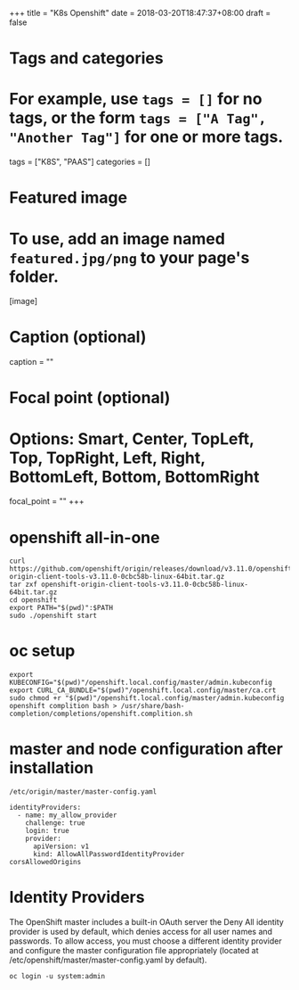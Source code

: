 +++
title = "K8s Openshift"
date = 2018-03-20T18:47:37+08:00
draft = false

# Tags and categories
# For example, use `tags = []` for no tags, or the form `tags = ["A Tag", "Another Tag"]` for one or more tags.
tags = ["K8S", "PAAS"]
categories = []

# Featured image
# To use, add an image named `featured.jpg/png` to your page's folder. 
[image]
  # Caption (optional)
  caption = ""

  # Focal point (optional)
  # Options: Smart, Center, TopLeft, Top, TopRight, Left, Right, BottomLeft, Bottom, BottomRight
  focal_point = ""
+++

# openshift all-in-one

```
curl https://github.com/openshift/origin/releases/download/v3.11.0/openshift-origin-client-tools-v3.11.0-0cbc58b-linux-64bit.tar.gz
tar zxf openshift-origin-client-tools-v3.11.0-0cbc58b-linux-64bit.tar.gz
cd openshift
export PATH="$(pwd)":$PATH
sudo ./openshift start
```

# oc setup

```
export KUBECONFIG="$(pwd)"/openshift.local.config/master/admin.kubeconfig
export CURL_CA_BUNDLE="$(pwd)"/openshift.local.config/master/ca.crt
sudo chmod +r "$(pwd)"/openshift.local.config/master/admin.kubeconfig
openshift complition bash > /usr/share/bash-completion/completions/openshift.complition.sh

```


# master and node configuration after installation

`/etc/origin/master/master-config.yaml`

```
identityProviders:
  - name: my_allow_provider 
    challenge: true 
    login: true 
    provider:
      apiVersion: v1
      kind: AllowAllPasswordIdentityProvider
corsAllowedOrigins
```


# Identity Providers

The OpenShift master includes a built-in OAuth server
the Deny All identity provider is used by default, which denies access for all user names and passwords. To allow access, you must choose a different identity provider and configure the master configuration file appropriately (located at /etc/openshift/master/master-config.yaml by default).


```
oc login -u system:admin
```